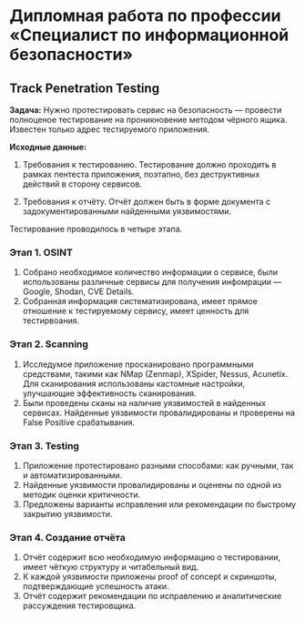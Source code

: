 # Дипломная работа по профессии «Специалист по информационной безопасности»
## Track Penetration Testing

**Задача:**
Нужно протестировать сервис на безопасность — провести полноценое тестирование на проникновение методом чёрного ящика. Известен только адрес тестируемого приложения.

**Исходные данные:**
1. Требования к тестированию. Тестирование должно проходить в рамках пентеста приложения, поэтапно, без деструктивных действий в сторону сервисов. 

2. Требования к отчёту. Отчёт должен быть в форме документа с задокументированными найденными уязвимостями.

Тестирование проводилось в четыре этапа.
  
  ### Этап 1. OSINT

1. Собрано необходимое количество информации о сервисе, были использованы различные сервисы для получения инфомрации — Google, Shodan, CVE Details.
2. Собранная информация систематизирована, имеет прямое отношение к тестируемому сервису, имеет ценность для тестирвоания.

  ### Этап 2. Scanning

1. Исследумое приложение просканировано программными средствами, такими как NMap (Zenmap), XSpider, Nessus, Acunetix. Для сканирования использованы кастомные настройки, улучшающие эффективность сканирования.
2. Были проведены сканы на наличие уязвимостей в найденных сервисах. Найденные уязвимости провалидированы и проверены на False Positive срабатывания.
 
### Этап 3. Testing

1. Приложение протестировано разными способами: как ручными, так и автоматизированными.
2. Найденные уязвимости провалидированы и оценены по одной из методик оценки критичности.
3. Предложены варианты исправления или рекомендации по быстрому закрытию уязвимости.

  ### Этап 4. Создание отчёта

1. Отчёт содержит всю необходимую информацию о тестировании, имеет чёткую структуру и читабельный вид.
2. К каждой уязвимости приложены proof of concept и скриншоты, подтверждающие успешность атаки.
3. Отчёт содержит рекомендации по исправлению и аналитические рассуждения тестировщика.
